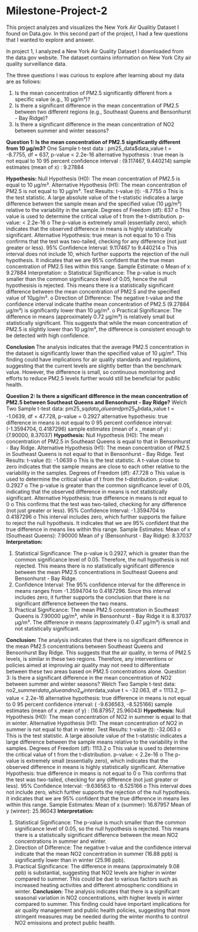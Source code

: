 # Milestone-Project-2
This project analyzes and visualizes the New York Air Qualitiy Dataset I found on Data.gov. In this second part of the project, I had a few questions that I wanted to explore and answer.

In project 1, I analyzed a New York Air Quality Dataset I downloaded from the data.gov website. The dataset contains information on New York City air quality surveillance data.

The three questions I was curious to explore after learning about my data are as follows:
1. Is the mean concentration of PM2.5 significantly different from a specific value (e.g., 10 µg/m³)?
2. Is there a significant difference in the mean concentration of PM2.5 between two different regions (e.g., Southeast Queens and Bensonhurst - Bay Ridge)?
3. Is there a significant difference in the mean concentration of NO2 between summer and winter seasons?

**Question 1: Is the mean concentration of PM2.5 significantly different from 10 µg/m3?**
One Sample t-test
data : pm25_data$data_value
t = -8.7755, df = 637, p-value < 2.2e-16
alternative hypothesis : true mean is not equal to 10
95 percent confidence interval : (9.117467, 9.440214)
sample estimates (mean of x) : 9.27884

**Hypothesis:**
Null Hypothesis (H0): The mean concentration of PM2.5 is equal to 10 µg/m³.
Alternative Hypothesis (H1): The mean concentration of PM2.5 is not equal to 10 µg/m³.
Test Results:
t-value (t): -8.7755
  o This is the test statistic. A large absolute value of the t-statistic indicates a large difference between the sample mean and the         specified value (10 µg/m³) relative to the variability in the sample.
Degrees of Freedom (df): 637
  o This value is used to determine the critical value of t from the t-distribution.
p-value: < 2.2e-16
  o The p-value is extremely small (essentially zero), which indicates that the observed difference in means is highly statistically           significant.
Alternative Hypothesis: true mean is not equal to 10
  o This confirms that the test was two-tailed, checking for any difference (not just greater or less).
95% Confidence Interval: 9.117467 to 9.440214
  o This interval does not include 10, which further supports the rejection of the null hypothesis. It indicates that we are 95% confident     that the true mean concentration of PM2.5 lies within this range.
Sample Estimate:
  o Mean of x: 9.27884
Interpretation:
  o Statistical Significance: The p-value is much smaller than the common significance level of 0.05, hence the null hypothesisis is           rejected. This means there is a statistically significant difference between the mean concentration of PM2.5 and the specified value of     10µg/m³.
  o Direction of Difference: The negative t-value and the confidence interval indicate thatthe mean concentration of PM2.5 (9.27884 µg/m³)     is significantly lower than 10 µg/m³.
  o Practical Significance: The difference in means (approximately 0.72 µg/m³) is relatively small but statistically significant. This         suggests that while the mean concentration of PM2.5 is slightly lower than 10 µg/m³, the difference is consistent enough to be detected     with high confidence.
  
**Conclusion**
The analysis indicates that the average PM2.5 concentration in the dataset is significantly lower than the specified value of 10 µg/m³. This finding could have implications for air quality standards and regulations, suggesting that the current levels are slightly better than the benchmark value. However, the difference is small, so continuous monitoring and efforts to reduce PM2.5 levels further would still be beneficial for public health.

**Question 2: Is there a significant difference in the mean concentration of PM2.5 between Southeast Queens and Bensonhurst - Bay Ridge?** 
Welch Two Sample t-test
data: pm25_sq$data_value and pm25_bb$data_value
t = -1.0639, df = 47.728, p-value = 0.2927
alternative hypothesis: true difference in means is not equal to 0
95 percent confidence interval: (-1.3594704, 0.4187296)
sample estimates (mean of x , mean of y) : (7.90000, 8.37037)
**Hypothesis:**
Null Hypothesis (H0): The mean concentration of PM2.5 in Southeast Queens is equal to that in Bensonhurst - Bay Ridge.
Alternative Hypothesis (H1): The mean concentration of PM2.5 in Southeast Queens is not equal to that in Bensonhurst - Bay Ridge.
Test Results:
t-value (t): -1.0639
  o This is the test statistic. A t-value close to zero indicates that the sample means are close to each other relative to the variability     in the samples.
Degrees of Freedom (df): 47.728
  o This value is used to determine the critical value of t from the t-distribution.
p-value: 0.2927
  o The p-value is greater than the common significance level of 0.05, indicating that the observed difference in means is not                  statistically significant.
Alternative Hypothesis: true difference in means is not equal to 0
  o This confirms that the test was two-tailed, checking for any difference (not just greater or less).
95% Confidence Interval: -1.3594704 to 0.4187296
  o This interval includes zero, which further supports the failure to reject the null hypothesis. It indicates that we are 95% confident     that the true difference in means lies within this range.
Sample Estimates:
Mean of x (Southeast Queens): 7.90000
Mean of y (Bensonhurst - Bay Ridge): 8.37037
**Interpretation:**
1. Statistical Significance: The p-value is 0.2927, which is greater than the common significance level of 0.05. Therefore, the null hypothesis is not rejected. This means there is no statistically significant difference between the mean PM2.5 concentrations in Southeast Queens and Bensonhurst - Bay Ridge.
2. Confidence Interval: The 95% confidence interval for the difference in means ranges from -1.3594704 to 0.4187296. Since this interval includes zero, it further supports the conclusion that there is no significant difference between the two means.
3. Practical Significance: The mean PM2.5 concentration in Southeast Queens is 7.90000 µg/m³, while in Bensonhurst - Bay Ridge it is 8.37037 µg/m³. The difference in means (approximately 0.47 µg/m³) is small and not statistically significant.
   
**Conclusion:**
The analysis indicates that there is no significant difference in the mean PM2.5 concentrations between Southeast Queens and Bensonhurst Bay Ridge. This suggests that the air quality, in terms of PM2.5 levels, is similar in these two regions. Therefore, any interventions or policies aimed at improving air quality may not need to differentiate between these two areas based on PM2.5 concentrations alone.
Question 3: Is there a significant difference in the mean concentration of NO2 between summer and winter seasons?
Welch Two Sample t-test
data: no2_summer$data_value and no2_winter$data_value
t = -32.063, df = 1113.2, p-value < 2.2e-16
alternative hypothesis: true difference in means is not equal to 0
95 percent confidence interval: ( -9.636563, -8.525166)
sample estimates (mean of x ,mean of y) : (16.87957, 25.96043)
**Hypothesis:**
Null Hypothesis (H0): The mean concentration of NO2 in summer is equal to that in winter.
Alternative Hypothesis (H1): The mean concentration of NO2 in summer is not equal to that
in winter.
Test Results:
t-value (t): -32.063
  o This is the test statistic. A large absolute value of the t-statistic indicates a large difference between the sample means relative to     the variability in the samples.
Degrees of Freedom (df): 1113.2
  o This value is used to determine the critical value of t from the t-distribution.
p-value: < 2.2e-16
  o The p-value is extremely small (essentially zero), which indicates that the observed difference in means is highly statistically           significant.
Alternative Hypothesis: true difference in means is not equal to 0
  o This confirms that the test was two-tailed, checking for any difference (not just greater or less). 
95% Confidence Interval: -9.636563 to -8.525166
  o This interval does not include zero, which further supports the rejection of the null hypothesis. It indicates that we are 95%             confident that the true difference in means lies within this range.
Sample Estimates:
Mean of x (summer): 16.87957
Mean of y (winter): 25.96043
**Interpretation:**
1. Statistical Significance: The p-value is much smaller than the common significance
level of 0.05, so the null hypothesis is rejected. This means there is a statistically
significant difference between the mean NO2 concentrations in summer and winter.
2. Direction of Difference: The negative t-value and the confidence interval indicate that the mean NO2 concentration in summer (16.88 ppb) is significantly lower than in winter (25.96 ppb).
3. Practical Significance: The difference in means (approximately 9.08 ppb) is substantial, suggesting that NO2 levels are higher in winter compared to summer. This could be due to various factors such as increased heating activities and different atmospheric conditions in winter.
**Conclusion:**
The analysis indicates that there is a significant seasonal variation in NO2 concentrations, with higher levels in winter compared to summer. This finding could have important implications for air quality management and public health policies, suggesting that more stringent measures may be needed during the winter months to control NO2 emissions and protect public health.
